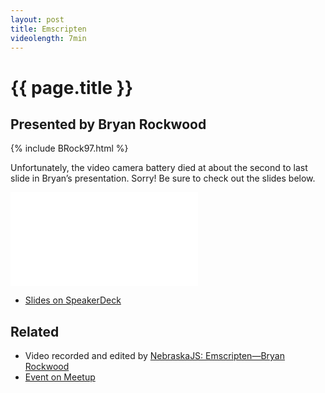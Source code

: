 ```yaml
---
layout: post
title: Emscripten
videolength: 7min
---
```


# {{ page.title }}

## Presented by Bryan Rockwood

{% include BRock97.html %}

Unfortunately, the video camera battery died at about the second to last slide in Bryan’s presentation. Sorry! Be sure to check out the slides below.

<div class="fluid-width-video-wrapper"><iframe src="//www.youtube.com/embed/nl7dBAQzjOg" frameborder="0" allowfullscreen></iframe></div>

* [Slides on SpeakerDeck](https://speakerdeck.com/nebraskajs/emscripten-with-bryan-rockwood)

## Related

* Video recorded and edited by [NebraskaJS: Emscripten—Bryan Rockwood](http://www.youtube.com/watch?v=nl7dBAQzjOg)
* [Event on Meetup](http://www.meetup.com/nebraskajs/events/118573952/)